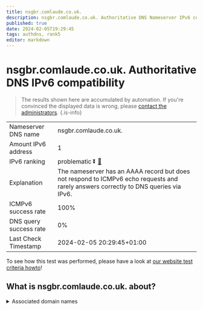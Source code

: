 ```yaml
---
title: nsgbr.comlaude.co.uk.
description: nsgbr.comlaude.co.uk. Authoritative DNS Nameserver IPv6 compatibility
published: true
date: 2024-02-05T19:29:45
tags: authdns, rank5
editor: markdown
---
```


# nsgbr.comlaude.co.uk. Authoritative DNS IPv6 compatibility

> The results shown here are accumulated by automation. If you're convinced the displayed data is wrong, please [contact the administrators](/howto/chat). 
{.is-info}




|   |   |
| - | - |
| Nameserver DNS name | nsgbr.comlaude.co.uk.
| Amount IPv6 address | 1
| IPv6 ranking | problematic :arrow_double_down: [🔗](/howto/ranking) |
| Explanation | The nameserver has an AAAA record but does not respond to ICMPv6 echo requests and rarely answers correctly to DNS queries via IPv6. |
| ICMPv6 success rate | 100%|
| DNS query success rate | 0% |
| Last Check Timestamp | 2024-02-05 20:29:45+01:00 |

To see how this test was performed, please have a look at [our website test criteria howto](/howto/testcriteria/authdns)!


## What is nsgbr.comlaude.co.uk. about?






<details>
<summary>Associated domain names</summary>

www.mundipharma.com

</details>
